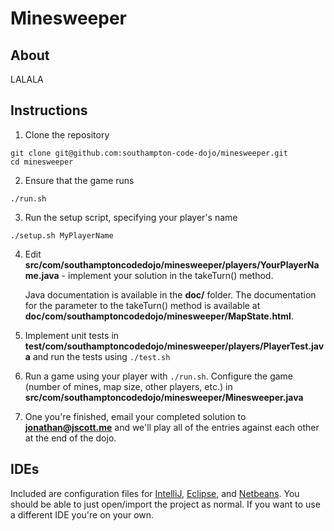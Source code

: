 Minesweeper
=========

About
--

LALALA

Instructions
--

1. Clone the repository
```
git clone git@github.com:southampton-code-dojo/minesweeper.git
cd minesweeper
```

2. Ensure that the game runs
```
./run.sh
```

3. Run the setup script, specifying your player's name
```
./setup.sh MyPlayerName
```

4. Edit **src/com/southamptoncodedojo/minesweeper/players/YourPlayerName.java** - implement your solution in the takeTurn() method.

    Java documentation is available in the **doc/** folder. The documentation for the parameter to the takeTurn() method is available at **doc/com/southamptoncodedojo/minesweeper/MapState.html**.

5. Implement unit tests in **test/com/southamptoncodedojo/minesweeper/players/PlayerTest.java** and run the tests using ``./test.sh``

6. Run a game using your player with ``./run.sh``. Configure the game (number of mines, map size, other players, etc.) in **src/com/southamptoncodedojo/minesweeper/Minesweeper.java**

7. One you're finished, email your completed solution to **jonathan@jscott.me** and we'll play all of the entries against each other at the end of the dojo.

IDEs
--

Included are configuration files for [IntelliJ](https://www.jetbrains.com/idea/), [Eclipse](https://www.eclipse.org), and [Netbeans](https://netbeans.org). You should be able to just open/import the project as normal. If you want to use a different IDE you're on your own.